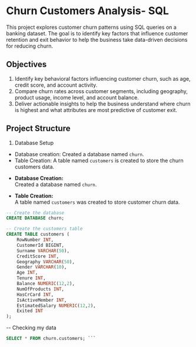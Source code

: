 # Churn Customers Analysis- SQL 
This project explores customer churn patterns using SQL queries on a banking dataset. The goal is to identify key factors that influence customer retention and exit behavior to help the business take data-driven decisions for reducing churn.

## Objectives
1. Identify key behavioral factors influencing customer churn, such as age, credit score, and account activity.
2. Compare churn rates across customer segments, including geography, product usage, income level, and account balance.
3. Deliver actionable insights to help the business understand where churn is highest and what attributes are most predictive of customer exit.

## Project Structure

1. Database Setup
* Database creation: Created a database named `churn`.
* Table Creation: A table named `customers` is created to store the churn customers data.
  
- **Database Creation:**  
  Created a database named `churn`.

- **Table Creation:**  
  A table named `customers` was created to store customer churn data.

```sql
-- Create the database
CREATE DATABASE churn;

-- Create the customers table
CREATE TABLE customers (
    RowNumber INT,
    CustomerId BIGINT,
    Surname VARCHAR(50),
    CreditScore INT,
    Geography VARCHAR(50),
    Gender VARCHAR(10),
    Age INT,
    Tenure INT,
    Balance NUMERIC(12,2),
    NumOfProducts INT,
    HasCrCard INT,
    IsActiveMember INT,
    EstimatedSalary NUMERIC(12,2),
    Exited INT
);
```
-- Checking my data 
```sql
SELECT * FROM churn.customers; ```


